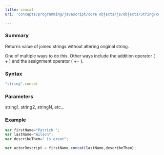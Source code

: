 ```yaml
---
title: concat
uri: 'concepts/programming/javascript/core objects/js/objects/String/concat'

---
```

### <span>Summary</span>

Returns value of joined strings without altering original string.

One of multiple ways to do this. Other ways include the addition operator ( + ) and the assignment operator ( += ).

### <span>Syntax</span>

``` js
"string".concat
```

### <span>Parameters</span>

string1, string2, stringN, etc...

### <span>Example</span>

``` js
var firstName="Patrick ";
var lastName="Wilson";
var describeThem=" is great";

var actorDescript = firstName.concat(lastName,describeThem);
```